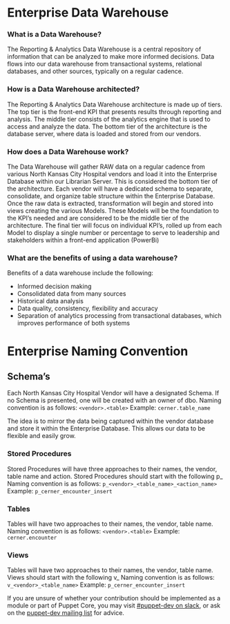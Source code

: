 # Enterprise Data Warehouse

### What is a Data Warehouse?

The Reporting & Analytics Data Warehouse is a central repository of information that can be analyzed to make more informed decisions. Data flows into our data warehouse from transactional systems, relational databases, and other sources, typically on a regular cadence.

### How is a Data Warehouse architected?

The Reporting & Analytics Data Warehouse architecture is made up of tiers. The top tier is the front-end KPI that presents results through reporting and analysis. The middle tier consists of the analytics engine that is used to access and analyze the data. The bottom tier of the architecture is the database server, where data is loaded and stored from our vendors.

### How does a Data Warehouse work?

The Data Warehouse will gather RAW data on a regular cadence from various North Kansas City Hospital vendors and load it into the Enterprise Database within our Librarian Server. This is considered the bottom tier of the architecture. Each vendor will have a dedicated schema to separate, consolidate, and organize table structure within the Enterprise Database. Once the raw data is extracted, transformation will begin and stored into views creating the various Models. These Models will be the foundation to the KPI’s needed and are considered to be the middle tier of the architecture. The final tier will focus on individual KPI’s, rolled up from each Model to display a single number or percentage to serve to leadership and stakeholders within a front-end application (PowerBi)

### What are the benefits of using a data warehouse?

Benefits of a data warehouse include the following:
* Informed decision making
* Consolidated data from many sources
* Historical data analysis
* Data quality, consistency, flexibility and accuracy
* Separation of analytics processing from transactional databases, which improves performance of both systems

# Enterprise Naming Convention

## Schema’s

Each North Kansas City Hospital Vendor will have a designated Schema. If no Schema is presented, one will be created with an owner of dbo. Naming convention is as follows: `<vendor>.<table>` Example: `cerner.table_name`

The idea is to mirror the data being captured within the vendor database and store it within the Enterprise Database. This allows our data to be flexible and easily grow.

### Stored Procedures

Stored Procedures will have three approaches to their names, the vendor, table name and action. Stored Procedures should start with the following p_ Naming convention is as follows: `p_<vendor>_<table_name>_<action_name>`	Example: `p_cerner_encounter_insert`

### Tables

Tables will have two approaches to their names, the vendor, table name. Naming convention is as follows: `<vendor>.<table>` Example: `cerner.encounter`

### Views

Tables will have two approaches to their names, the vendor, table name. Views should start with the following v_ Naming convention is as follows: `v_<vendor>_<table_name>` Example: `p_cerner_encounter_insert`



If you are unsure of whether your contribution should be implemented as a
module or part of Puppet Core, you may visit [#puppet-dev on slack](https://puppetcommunity.slack.com/), or ask on
the [puppet-dev mailing list](https://groups.google.com/forum/#!forum/puppet-dev) for advice.